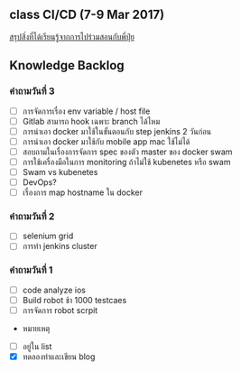 ## class CI/CD (7-9 Mar 2017)

[สรุปสิ่งที่ได้เรียนรู้จากการไปร่วมสอนกับพี่ปุ๋ย](https://siamchamnankit.co.th/%E0%B8%AA%E0%B8%B4%E0%B9%88%E0%B8%87%E0%B8%97%E0%B8%B5%E0%B9%88%E0%B9%84%E0%B8%94%E0%B9%89%E0%B9%80%E0%B8%A3%E0%B8%B5%E0%B8%A2%E0%B8%99%E0%B8%A3%E0%B8%B9%E0%B9%89%E0%B8%88%E0%B8%B2%E0%B8%81%E0%B8%81%E0%B8%B2%E0%B8%A3%E0%B9%80%E0%B8%9B%E0%B9%87%E0%B8%99%E0%B8%9C%E0%B8%B9%E0%B9%89%E0%B8%8A%E0%B9%88%E0%B8%A7%E0%B8%A2%E0%B8%9E%E0%B8%B5%E0%B9%88%E0%B8%9B%E0%B8%B8%E0%B9%8B%E0%B8%A2-somkiat-cc-31fd14ab35bc)

## Knowledge Backlog

### คำถามวันที่ 3
- [ ] การจัดการเรื่อง env variable / host file
- [ ] Gitlab สามารถ hook เฉพาะ branch ได้ไหม
- [ ] การนำเอา docker มาใช้ในขั้นตอนกับ step jenkins 2 วันก่อน
- [ ] การนำเอา docker มาใช้กับ mobile app mac ใช้ไม่ได้
- [ ] สอบถามในเรื่องการจัดการ spec ของตัว master ของ docker swam
- [ ] การใช้เครื่องมือในการ monitoring ถ้าไม่ใช้ kubenetes หรือ swam
- [ ] Swam vs kubenetes
- [ ] DevOps?
- [ ] เรื่องการ map hostname ใน docker

### คำถามวันที่ 2
- [ ] selenium grid
- [ ] การทำ jenkins cluster

### คำถามวันที่ 1
- [ ] code analyze ios
- [ ] Build robot ช้า 1000 testcaes
- [ ] การจัดการ robot scrpit

* หมายเหตุ
- [ ] อยู่ใน list
- [x] ทดลองทำและเขียน blog